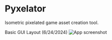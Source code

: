 # Pyxelator
Isometric pixelated game asset creation tool.

Basic GUI Layout (6/24/2024)
![App screenshot](<"screenshots/Screenshot 2024-06-22 at 4.57.27\342\200\257PM.png">)
